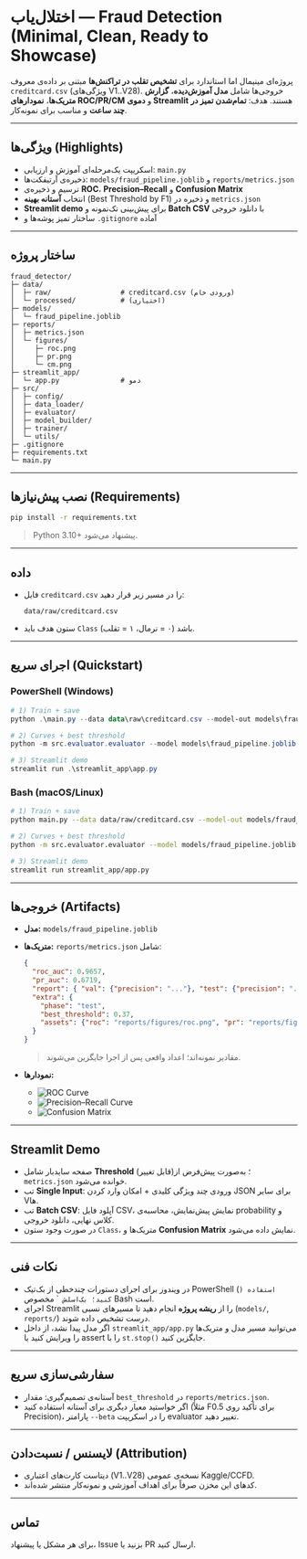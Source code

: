 # اختلال‌یاب — Fraud Detection (Minimal, Clean, Ready to Showcase)

پروژه‌ای مینیمال اما استاندارد برای **تشخیص تقلب در تراکنش‌ها** مبتنی بر داده‌ی معروف `creditcard.csv` (ویژگی‌های V1..V28). خروجی‌ها شامل **مدل آموزش‌دیده**، **گزارش متریک‌ها**، **نمودارهای ROC/PR/CM** و **دموی Streamlit** هستند. هدف: **تمام‌شدن تمیز در چند ساعت** و مناسب برای نمونه‌کار.

---

## ویژگی‌ها (Highlights)

* اسکریپت یک‌مرحله‌ای آموزش و ارزیابی: `main.py`
* ذخیره‌ی آرتیفکت‌ها: `models/fraud_pipeline.joblib` و `reports/metrics.json`
* ترسیم و ذخیره‌ی **ROC**، **Precision–Recall** و **Confusion Matrix**
* انتخاب **آستانه بهینه** (Best Threshold by F1) و ذخیره در `metrics.json`
* **Streamlit demo** برای پیش‌بینی تک‌نمونه و **Batch CSV** با دانلود خروجی
* ساختار تمیز پوشه‌ها و `.gitignore` آماده

---

## ساختار پروژه

```
fraud_detector/
├─ data/
│  ├─ raw/                 # creditcard.csv (ورودی خام)
│  └─ processed/           # (اختیاری)
├─ models/
│  └─ fraud_pipeline.joblib
├─ reports/
│  ├─ metrics.json
│  └─ figures/
│     ├─ roc.png
│     ├─ pr.png
│     └─ cm.png
├─ streamlit_app/
│  └─ app.py               # دمو
├─ src/
│  ├─ config/
│  ├─ data_loader/
│  ├─ evaluator/
│  ├─ model_builder/
│  ├─ trainer/
│  └─ utils/
├─ .gitignore
├─ requirements.txt
└─ main.py
```

---

## نصب پیش‌نیازها (Requirements)

```bash
pip install -r requirements.txt
```

> Python 3.10+ پیشنهاد می‌شود.

---

## داده

* فایل `creditcard.csv` را در مسیر زیر قرار دهید:

  ```
  data/raw/creditcard.csv
  ```
* ستون هدف باید `Class` باشد (۰ = نرمال، ۱ = تقلب).

---

## اجرای سریع (Quickstart)

### PowerShell (Windows)

```powershell
# 1) Train + save
python .\main.py --data data\raw\creditcard.csv --model-out models\fraud_pipeline.joblib --metrics-out reports\metrics.json

# 2) Curves + best threshold
python -m src.evaluator.evaluator --model models\fraud_pipeline.joblib --data data\raw\creditcard.csv --target Class --outdir reports\figures --metrics reports\metrics.json

# 3) Streamlit demo
streamlit run .\streamlit_app\app.py
```

### Bash (macOS/Linux)

```bash
# 1) Train + save
python main.py --data data/raw/creditcard.csv --model-out models/fraud_pipeline.joblib --metrics-out reports/metrics.json

# 2) Curves + best threshold
python -m src.evaluator.evaluator --model models/fraud_pipeline.joblib --data data/raw/creditcard.csv --target Class --outdir reports/figures --metrics reports/metrics.json

# 3) Streamlit demo
streamlit run streamlit_app/app.py
```

---

## خروجی‌ها (Artifacts)

* **مدل:** `models/fraud_pipeline.joblib`

* **متریک‌ها:** `reports/metrics.json` شامل:

  ```json
  {
    "roc_auc": 0.9657,
    "pr_auc": 0.6719,
    "report": { "val": {"precision": "..."}, "test": {"precision": "..."} },
    "extra": {
      "phase": "test",
      "best_threshold": 0.37,
      "assets": {"roc": "reports/figures/roc.png", "pr": "reports/figures/pr.png", "cm": "reports/figures/cm.png"}
    }
  }
  ```

  > مقادیر نمونه‌اند؛ اعداد واقعی پس از اجرا جایگزین می‌شوند.

* **نمودارها:**

  * ![ROC Curve](reports/figures/roc.png)
  * ![Precision–Recall Curve](reports/figures/pr.png)
  * ![Confusion Matrix](reports/figures/cm.png)

---

## Streamlit Demo

* صفحه سایدبار شامل **Threshold** (قابل تغییر)؛ به‌صورت پیش‌فرض از `metrics.json` خوانده می‌شود.
* تب **Single Input**: ورودی چند ویژگی کلیدی + امکان وارد کردن JSON برای سایر Vها.
* تب **Batch CSV**: آپلود فایل CSV، نمایش پیش‌نمایش، محاسبه‌ی probability و کلاس نهایی، دانلود خروجی.
* در صورت وجود ستون `Class`، متریک‌ها و **Confusion Matrix** نمایش داده می‌شود.

---

## نکات فنی

* در ویندوز برای اجرای دستورات چندخطی از بک‌تیک PowerShell (`) استفاده کنید؛ بک‌اسلش `\` مخصوص Bash است.
* اجرای Streamlit را از **ریشه پروژه** انجام دهید تا مسیرهای نسبی (`models/`, `reports/`) درست تشخیص داده شوند.
* اگر مدل پیدا نشد، از داخل `streamlit_app/app.py` می‌توانید مسیر مدل و متریک‌ها را ویرایش کنید یا assert را با `st.stop()` جایگزین کنید.

---

## سفارشی‌سازی سریع

* آستانه‌ی تصمیم‌گیری: مقدار `best_threshold` در `reports/metrics.json`.
* اگر خواستید معیار دیگری برای آستانه استفاده کنید (مثلاً F0.5 برای تأکید روی Precision)، پارامتر `--beta` را در اسکریپت evaluator تغییر دهید.

---

## لایسنس / نسبت‌دادن (Attribution)

* دیتاست کارت‌های اعتباری (V1..V28) نسخه‌ی عمومی Kaggle/CCFD.
* کدهای این مخزن صرفاً برای اهداف آموزشی و نمونه‌کار منتشر شده‌اند.

---

## تماس

برای هر مشکل یا پیشنهاد، Issue بزنید یا PR ارسال کنید.
